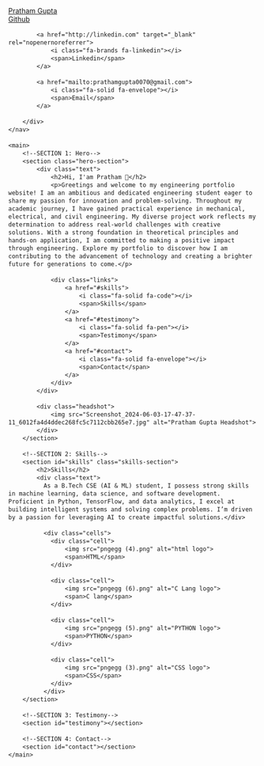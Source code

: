 <!DOCTYPE html>
<html lang="en">
<head>
    <meta charset="UTF-8">
    <meta name="viewport" content="width=device-width, initial-scale=1.0">
    <link rel="preconnect" href="https://fonts.googleapis.com">
    <link rel="preconnect" href="https://fonts.gstatic.com" crossorigin>
    <link href="https://fonts.googleapis.com/css2?family=Poppins:wght@400;600&display=swap" rel="stylesheet">
    <link rel="stylesheet" href="https://cdnjs.cloudflare.com/ajax/libs/font-awesome/6.6.0/css/all.min.css" integrity="sha512-Kc323vGBEqzTmouAECnVceyQqyqdsSiqLQISBL29aUW4U/M7pSPA/gEUZQqv1cwx4OnYxTxve5UMg5GT6L4JJg==" crossorigin="anonymous" referrerpolicy="no-referrer" />
    <link rel="stylesheet" href="styles.css">
    <title>Pratham Gupta</title>
</head>
<body>
    <!--NAVBAR-->
    <nav>
        <div class="left">
            <a href="/">Pratham Gupta</a>
        </div>
        <div class="right">
            <a href="http://github.com" target="_blank" rel="nopenernoreferrer">
                <i class="fa-brands fa-github"></i>
                <span>Github</span>
            </a>

            <a href="http://linkedin.com" target="_blank" rel="nopenernoreferrer">
                <i class="fa-brands fa-linkedin"></i>
                <span>Linkedin</span>
            </a>

            <a href="mailto:prathamgupta0070@gmail.com">
                <i class="fa-solid fa-envelope"></i>
                <span>Email</span>
            </a>

        </div>
    </nav>

    <main>
        <!--SECTION 1: Hero-->
        <section class="hero-section">
            <div class="text">
                <h2>Hi, I'am Pratham 👋</h2>
                <p>Greetings and welcome to my engineering portfolio website! I am an ambitious and dedicated engineering student eager to share my passion for innovation and problem-solving. Throughout my academic journey, I have gained practical experience in mechanical, electrical, and civil engineering. My diverse project work reflects my determination to address real-world challenges with creative solutions. With a strong foundation in theoretical principles and hands-on application, I am committed to making a positive impact through engineering. Explore my portfolio to discover how I am contributing to the advancement of technology and creating a brighter future for generations to come.</p>

                <div class="links">
                    <a href="#skills">
                        <i class="fa-solid fa-code"></i>
                        <span>Skills</span>
                    </a>
                    <a href="#testimony">
                        <i class="fa-solid fa-pen"></i>
                        <span>Testimony</span>
                    </a>
                    <a href="#contact">
                        <i class="fa-solid fa-envelope"></i>
                        <span>Contact</span>
                    </a>
                </div>
            </div>

            <div class="headshot">
                <img src="Screenshot_2024-06-03-17-47-37-11_6012fa4d4ddec268fc5c7112cbb265e7.jpg" alt="Pratham Gupta Headshot">
            </div>
        </section>

        <!--SECTION 2: Skills-->
        <section id="skills" class="skills-section">
            <h2>Skills</h2>
            <div class="text">
              As a B.Tech CSE (AI & ML) student, I possess strong skills in machine learning, data science, and software development. Proficient in Python, TensorFlow, and data analytics, I excel at building intelligent systems and solving complex problems. I’m driven by a passion for leveraging AI to create impactful solutions.</div>

              <div class="cells">
                <div class="cell">
                    <img src="pngegg (4).png" alt="html logo">
                    <span>HTML</span>
                </div>

                <div class="cell">
                    <img src="pngegg (6).png" alt="C Lang logo">
                    <span>C lang</span>
                </div>

                <div class="cell">
                    <img src="pngegg (5).png" alt="PYTHON logo">
                    <span>PYTHON</span>
                </div>

                <div class="cell">
                    <img src="pngegg (3).png" alt="CSS logo">
                    <span>CSS</span>
                </div>
              </div>
        </section>

        <!--SECTION 3: Testimony-->
        <section id="testimony"></section>

        <!--SECTION 4: Contact-->
        <section id="contact"></section>
    </main>
</body>
</html>
